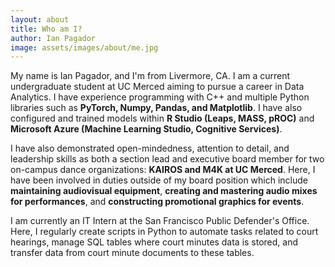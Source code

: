 ```yaml
---
layout: about
title: Who am I?
author: Ian Pagador
image: assets/images/about/me.jpg
---
```


My name is Ian Pagador, and I'm from Livermore, CA. I am a current undergraduate student at UC Merced aiming to pursue a career in Data Analytics. I have experience programming with C++ and multiple Python libraries such as <b>PyTorch, Numpy, Pandas, and Matplotlib</b>. I have also configured and trained models within <b>R Studio (Leaps, MASS, pROC)</b> and <b>Microsoft Azure (Machine Learning Studio, Cognitive Services)</b>. 

I have also demonstrated open-mindedness, attention to detail, and leadership skills as both a section lead and executive board member for two on-campus dance organizations: <b>KAIROS and M4K at UC Merced</b>. Here, I have been involved in duties outside of my board position which include <b>maintaining audiovisual equipment</b>, <b>creating and mastering audio mixes for performances</b>, and <b>constructing promotional graphics for events</b>.

I am currently an IT Intern at the San Francisco Public Defender's Office. Here, I regularly create scripts in Python to automate tasks related to court hearings, manage SQL tables where court minutes data is stored, and transfer data from court minute documents to these tables.